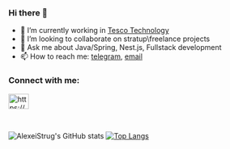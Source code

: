 ### Hi there 👋

- 🔭 I’m currently working in [Tesco Technology](https://www.tesco-careers.com/technology/uk/en)
- 👯 I’m looking to collaborate on stratup\freelance projects
- 💬 Ask me about Java/Spring, Nest.js, Fullstack development
- 📫 How to reach me: [telegram](https://t.me/alexstrug), [email](alexeistrug@gmail.com)

<h3 align="left">Connect with me:</h3>
 <a href="https://linkedin.com/in/https://www.linkedin.com/in/alexei-strug/" target="blank">
   <img align="center" src="https://raw.githubusercontent.com/rahuldkjain/github-profile-readme-generator/master/src/images/icons/Social/linked-in-alt.svg" alt="https://www.linkedin.com/in/alexei-strug/" height="30" width="40" />
  </a>
</p>

<br>

![AlexeiStrug's GitHub stats](https://github-readme-stats.vercel.app/api?username=AlexeiStrug&show_icons=true&count_private=true&theme=tokyonight)
[![Top Langs](https://github-readme-stats.vercel.app/api/top-langs/?username=AlexeiStrug&layout=compact&theme=tokyonight)](https://github.com/anuraghazra/github-readme-stats)

